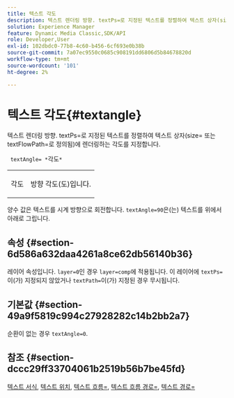 ```yaml
---
title: 텍스트 각도
description: 텍스트 렌더링 방향. textPs=로 지정된 텍스트를 정렬하여 텍스트 상자(size= 또는 textFlowPath=로 정의됨)에 렌더링하는 각도를 지정합니다.
solution: Experience Manager
feature: Dynamic Media Classic,SDK/API
role: Developer,User
exl-id: 102dbdc0-77b8-4c60-b456-6cf693e0b38b
source-git-commit: 7a07ec9550c0685c908191dd6806d5b84678820d
workflow-type: tm+mt
source-wordcount: '101'
ht-degree: 2%

---
```


# 텍스트 각도{#textangle}

텍스트 렌더링 방향. textPs=로 지정된 텍스트를 정렬하여 텍스트 상자(size= 또는 textFlowPath=로 정의됨)에 렌더링하는 각도를 지정합니다.

` textAngle= *`각도`*`

<table id="simpletable_40832AC4B43A458CA69B225768124F58"> 
 <tr class="strow"> 
  <td class="stentry"> <p> <span class="varname"> 각도 </span> </p> </td> 
  <td class="stentry"> <p>방향 각도(도)입니다. </p> </td> 
 </tr> 
</table>

양수 값은 텍스트를 시계 방향으로 회전합니다. `textAngle=90`은(는) 텍스트를 위에서 아래로 그립니다.

## 속성 {#section-6d586a632daa4261a8ce62db56140b36}

레이어 속성입니다. `layer=0`인 경우 `layer=comp`에 적용됩니다. 이 레이어에 `textPs=`이(가) 지정되지 않았거나 `textPath=`이(가) 지정된 경우 무시됩니다.

## 기본값 {#section-49a9f5819c994c27928282c14b2bb2a7}

순환이 없는 경우 `textAngle=0`.

## 참조 {#section-dccc29ff33704061b2519b56b7be45fd}

[텍스트 서식](../../../../../is-api/http-ref/image-serving-api-ref/c-http-protocol-reference/c-text-formatting/c-text-formatting.md#concept-0d3136db7f6f49668274541cd4b6364c), [텍스트 위치](../../../../../is-api/http-ref/image-serving-api-ref/c-http-protocol-reference/c-text-formatting/r-text-positioning.md#reference-f647443d92914f4b89a7cc5a83267d87), [텍스트 흐름=](../../../../../is-api/http-ref/image-serving-api-ref/c-http-protocol-reference/c-command-reference/r-textps.md#reference-4209a2a6169f44278da2647cfb0cd767), [텍스트 흐름 경로=](../../../../../is-api/http-ref/image-serving-api-ref/c-http-protocol-reference/c-command-reference/r-textflowpath.md#reference-0b8d9493d71342f0b6a64a6d221584ef), [텍스트 경로=](../../../../../is-api/http-ref/image-serving-api-ref/c-http-protocol-reference/c-command-reference/r-textpath.md#reference-b09cc0902dff4725bdb54d5da4076ccd)
